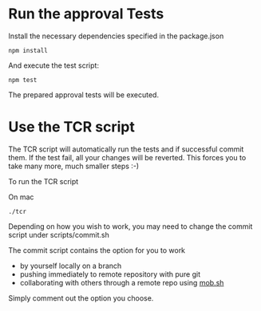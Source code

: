 Run the approval Tests
=========================

Install the necessary dependencies specified in the package.json

    npm install

And execute the test script:

	npm test

The prepared approval tests will be executed. 

Use the TCR script
======================

The TCR script will automatically run the tests and if successful commit them. If the test fail, all your changes will be reverted. This forces you to take many more, much smaller steps :-)

To run the TCR script

On mac

    ./tcr

Depending on how you wish to work, you may need to change the commit script under scripts/commit.sh 

The commit script contains the option for you to work

+ by yourself locally on a branch 
+ pushing immediately to remote repository with pure git 
+ collaborating with others through a remote repo using [mob.sh](https://mob.sh/)

Simply comment out the option you choose.   

